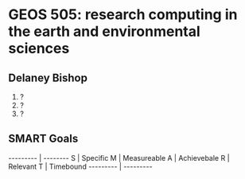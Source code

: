 # GEOS 505: research computing in the earth and environmental sciences

## Delaney Bishop

1. ?
2. ?
3. ?

## SMART Goals

--------- | --------
S | Specific 
M | Measureable 
A | Achievebale 
R | Relevant 
T | Timebound 
--------- | ---------
